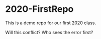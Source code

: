# 2020-FirstRepo
This is a demo repo for our first 2020 class.


Will this conflict? Who sees the error first?